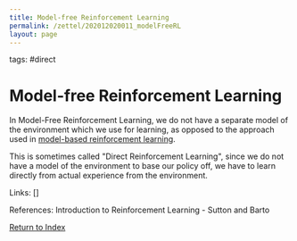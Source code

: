 ```yaml
---
title: Model-free Reinforcement Learning
permalink: /zettel/202012020011_modelFreeRL
layout: page
---
```

tags: #direct

# Model-free Reinforcement Learning

In Model-Free Reinforcement Learning, we do not have a separate model of 
the environment which we use for learning, as opposed to the approach used in 
[model-based reinforcement learning](202012012352_modelBasedRL).

This is sometimes called "Direct Reinforcement Learning", since we do 
not have a model of the environment to base our policy off, we have to learn 
directly from actual experience from the environment.

Links: []

References: Introduction to Reinforcement Learning - Sutton and Barto

[Return to Index](index)